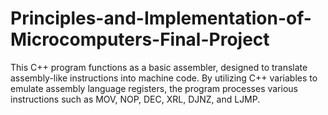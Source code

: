 # Principles-and-Implementation-of-Microcomputers-Final-Project
This C++ program functions as a basic assembler, designed to translate assembly-like instructions into machine code. By utilizing C++ variables to emulate assembly language registers, the program processes various instructions such as MOV, NOP, DEC, XRL, DJNZ, and LJMP.
